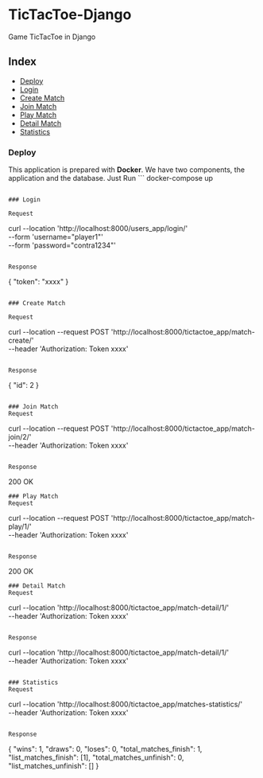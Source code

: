 # TicTacToe-Django

Game TicTacToe in Django

## Index
- [Deploy](#deploy)
- [Login](#majority-element)
- [Create Match](#create-match)
- [Join Match](#join-match)
- [Play Match](#play-match)
- [Detail Match](#detail-match)
- [Statistics](#statistics)


### Deploy

This application is prepared with **Docker**. We have two components, the application and the database. Just Run
	```
 docker-compose up
 ```

### Login

Request
```
curl --location 'http://localhost:8000/users_app/login/' \
--form 'username="player1"' \
--form 'password="contra1234"'
```

Response
```
{
  "token": "xxxx"
}
```

### Create Match

Request
```
curl --location --request POST 'http://localhost:8000/tictactoe_app/match-create/' \
--header 'Authorization: Token xxxx'
```

Response
```
{
  "id": 2
}
```

### Join Match
Request
```
curl --location --request POST 'http://localhost:8000/tictactoe_app/match-join/2/' \
--header 'Authorization: Token xxxx'
```

Response
```
200 OK
```
### Play Match
Request
```
curl --location --request POST 'http://localhost:8000/tictactoe_app/match-play/1/' \
--header 'Authorization: Token xxxx'
```

Response
```
200 OK
```
### Detail Match
Request
```
curl --location 'http://localhost:8000/tictactoe_app/match-detail/1/' \
--header 'Authorization: Token xxxx'
```

Response
```
curl --location 'http://localhost:8000/tictactoe_app/match-detail/1/' \
--header 'Authorization: Token xxxx'
```

### Statistics
Request
```
curl --location 'http://localhost:8000/tictactoe_app/matches-statistics/' \
--header 'Authorization: Token xxxx'
```

Response
```
{
    "wins": 1,
    "draws": 0,
    "loses": 0,
    "total_matches_finish": 1,
    "list_matches_finish": [1],
    "total_matches_unfinish": 0,
    "list_matches_unfinish": []
}
```
 
